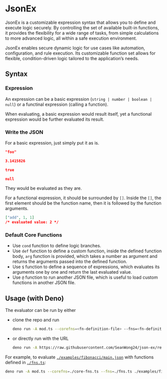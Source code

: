 # JsonEx

JsonEx is a customizable expression syntax that allows you to define and execute
logic securely. By controlling the set of available built-in functions, it
provides the flexibility for a wide range of tasks, from simple calculations to
more advanced logic, all within a safe execution environment.

JsonEx enables secure dynamic logic for use cases like automation,
configuration, and rule execution. Its customizable function set allows for
flexible, condition-driven logic tailored to the application’s needs.

## Syntax

### Expression

An expression can be a basic expression (`string | number | boolean | null`) or
a functinal expression (calling a function).

When evaluating, a basic expression would result itself, yet a functional
expression would be further evaluated its result.

### Write the JSON

For a basic expression, just simply put it as is.

```json
"foo"
```

```json
3.1415826
```

```json
true
```

```json
null
```

They would be evaluated as they are.

For a functional expression, it should be surrounded by `[]`. Inside the `[]`,
the first element should be the function name, then it is followed by the
function arguments.

```json
["add", 1, 1]
/* evaluated value: 2 */
```

### Default Core Functions

- Use `cond` function to define logic branches.
- Use `def` function to define a custom function, inside the defined function
  body, `arg` function is provided, which takes a number as argument and returns
  the arguments passed into the defined function.
- Use `$` function to define a sequence of expressions, which evaluates its
  arguments one by one and return the last evaluated value.
- Use `@` function to run another JSON file, which is useful to load custom
  functions in another JSON file.

## Usage (with Deno)

The evaluator can be run by either

- clone the repo and run

  ```sh
  deno run -A mod.ts --corefns=<fn-definition-file> --fns=<fn-definition-file> <json-file-to-be-evaluated>
  ```

- or directly run with the URL

  ```sh
  deno run -A https://raw.githubusercontent.com/SeanWong24/json-ex/refs/heads/main/mod.ts --corefns=<fn-definition-file> --fns=<fn-definition-file> <json-file-to-be-evaluated>
  ```

For example, to evaluate
[`./examples/fibonacci/main.json`](./examples/fibonacci/main.json) with
functions defined in [`./fns.ts`](`./fns.ts`):

```sh
deno run -A mod.ts --corefns=./core-fns.ts --fns=./fns.ts ./examples/fibonacci/main.json
```
